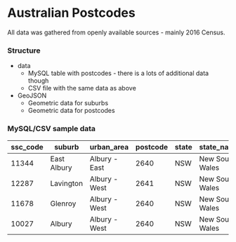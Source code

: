 # Australian Postcodes

All data was gathered from openly available sources - mainly 2016 Census.


### Structure

* data
	* MySQL table with postcodes - there is a lots of additional data though
	* CSV file with the same data as above
* GeoJSON
	* Geometric data for suburbs
	* Geometric data for postcodes

### MySQL/CSV sample data

| ssc_code | suburb      | urban_area    | postcode | state | state_name      | type           | local_goverment_area | statistic_area | elevation | population | median_income | sqkm   | lat       | lng       | timezone         |
|----------|-------------|---------------|----------|-------|-----------------|----------------|----------------------|----------------|-----------|------------|---------------|--------|-----------|-----------|------------------|
| 11344    | East Albury | Albury - East | 2640     | NSW   | New South Wales | Urban locality | Albury (City)        | Rest of NSW    | 246       | 6098       | 38064         | 12.329 | -36.09041 | 146.93912 | Australia/Sydney |
| 12287    | Lavington   | Albury - West | 2641     | NSW   | New South Wales | Urban locality | Albury (City)        | Rest of NSW    | 207       | 12472      | 28080         | 14.778 | -36.02909 | 146.93586 | Australia/Sydney |
| 11678    | Glenroy     | Albury - West | 2640     | NSW   | New South Wales | Urban locality | Albury (City)        | Rest of NSW    | 256       | 3289       | 34944         | 8.058  | -36.05258 | 146.89876 | Australia/Sydney |
| 10027    | Albury      | Albury - West | 2640     | NSW   | New South Wales | Urban locality | Albury (City)        | Rest of NSW    | 166       | 4804       | 40872         | 5.683  | -36.07352 | 146.91573 | Australia/Sydney |
